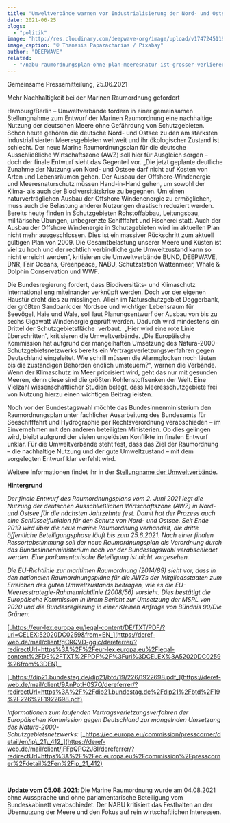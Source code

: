 ```yaml
---
title: "Umweltverbände warnen vor Industrialisierung der Nord- und Ostsee"
date: 2021-06-25
blogs: 
  - "politik"
image: "http://res.cloudinary.com/deepwave-org/image/upload/v1747245119/deepwave.org/port-5349834_1920.jpg"
image_caption: "© Thanasis Papazacharias / Pixabay"
author: "DEEPWAVE"
related: 
  - "/nabu-raumordnungsplan-ohne-plan-meeresnatur-ist-grosser-verlierer/"
---
```


Gemeinsame Pressemitteilung, 25.06.2021

Mehr Nachhaltigkeit bei der Marinen Raumordnung gefordert

Hamburg/Berlin – Umweltverbände fordern in einer gemeinsamen Stellungnahme zum Entwurf der Marinen Raumordnung eine nachhaltige Nutzung der deutschen Meere ohne Gefährdung von Schutzgebieten. Schon heute gehören die deutsche Nord- und Ostsee zu den am stärksten industrialisierten Meeresgebieten weltweit und ihr ökologischer Zustand ist schlecht. Der neue Marine Raumordnungsplan für die deutsche Ausschließliche Wirtschaftszone (AWZ) soll hier für Ausgleich sorgen – doch der finale Entwurf sieht das Gegenteil vor. „Die jetzt geplante deutliche Zunahme der Nutzung von Nord- und Ostsee darf nicht auf Kosten von Arten und Lebensräumen gehen. Der Ausbau der Offshore-Windenergie und Meeresnaturschutz müssen Hand-in-Hand gehen, um sowohl der Klima- als auch der Biodiversitätskrise zu begegnen. Um einen naturverträglichen Ausbau der Offshore Windenenergie zu ermöglichen, muss auch die Belastung anderer Nutzungen drastisch reduziert werden. Bereits heute finden in Schutzgebieten Rohstoffabbau, Leitungsbau, militärische Übungen, unbegrenzte Schifffahrt und Fischerei statt. Auch der Ausbau der Offshore Windenergie in Schutzgebieten wird im aktuellen Plan nicht mehr ausgeschlossen. Dies ist ein massiver Rückschritt zum aktuell gültigen Plan von 2009. Die Gesamtbelastung unserer Meere und Küsten ist viel zu hoch und der rechtlich verbindliche gute Umweltzustand kann so nicht erreicht werden“, kritisieren die Umweltverbände BUND, DEEPWAVE, DNR, Fair Oceans, Greenpeace, NABU, Schutzstation Wattenmeer, Whale & Dolphin Conservation und WWF.

Die Bundesregierung fordert, dass Biodiversitäts- und Klimaschutz international eng miteinander verknüpft werden. Doch vor der eigenen Haustür droht dies zu misslingen. Allein im Naturschutzgebiet Doggerbank, der größten Sandbank der Nordsee und wichtiger Lebensraum für Seevögel, Haie und Wale, soll laut Planungsentwurf der Ausbau von bis zu sechs Gigawatt Windenergie geprüft werden. Dadurch wird mindestens ein Drittel der Schutzgebietsfläche  verbaut.  „Hier wird eine rote Linie überschritten“, kritisieren die Umweltverbände. „Die Europäische Kommission hat aufgrund der mangelhaften Umsetzung des Natura-2000-Schutzgebietsnetzwerks bereits ein Vertragsverletzungsverfahren gegen Deutschland eingeleitet. Wie schrill müssen die Alarmglocken noch läuten bis die zuständigen Behörden endlich umsteuern?“, warnen die Verbände. Wenn der Klimaschutz im Meer priorisiert wird, geht das nur mit gesunden Meeren, denn diese sind die größten Kohlenstoffsenken der Welt. Eine Vielzahl wissenschaftlicher Studien belegt, dass Meeresschutzgebiete frei von Nutzung hierzu einen wichtigen Beitrag leisten.

Noch vor der Bundestagswahl möchte das Bundesinnenministerium den Raumordnungsplan unter fachlicher Ausarbeitung des Bundesamts für Seeschifffahrt und Hydrographie per Rechtsverordnung verabschieden – im Einvernehmen mit den anderen beteiligten Ministerien. Ob dies gelingen wird, bleibt aufgrund der vielen ungelösten Konflikte im finalen Entwurf unklar. Für die Umweltverbände steht fest, dass das Ziel der Raumordnung – die nachhaltige Nutzung und der gute Umweltzustand – mit dem vorgelegten Entwurf klar verfehlt wird.

Weitere Informationen findet ihr in der [Stellungname der Umweltverbände](https://www.nabu.de/downloads/3-natur-und-landschaft/meeresschutz/210625_MRO_Stellungnahme_NGOs_Juni_2021.pdf).

**Hintergrund**

_Der finale Entwurf des Raumordnungsplans vom 2. Juni 2021 legt die Nutzung der deutschen Ausschließlichen Wirtschaftszone (AWZ) in Nord- und Ostsee für die nächsten Jahrzehnte fest. Damit hat der Prozess auch eine Schlüsselfunktion für den Schutz von Nord- und Ostsee. Seit Ende 2019 wird über die neue marine Raumordnung verhandelt, die dritte öffentliche Beteiligungsphase läuft bis zum 25.6.2021. Nach einer finalen Ressortabstimmung soll der neue Raumordnungsplan als Verordnung durch das Bundesinnenministerium noch vor der Bundestagswahl verabschiedet werden. Eine parlamentarische Beteiligung ist nicht vorgesehen._

_Die EU-Richtlinie zur maritimen Raumordnung (2014/89) sieht vor, dass in den nationalen Raumordnungspläne für die AWZs der Mitgliedsstaaten zum Erreichen des guten Umweltzustands beitragen, wie es die EU-Meeresstrategie-Rahmenrichtlinie (2008/56) vorsieht. Dies bestätigt die Europäische Kommission in ihrem Bericht zur Umsetzung der MSRL von 2020 und die Bundesregierung in einer Kleinen Anfrage von Bündnis 90/Die Grünen:_

[_https://eur-lex.europa.eu/legal-content/DE/TXT/PDF/?uri=CELEX:52020DC0259&from=EN_](https://deref-web.de/mail/client/gCRQVD-ggic/dereferrer/?redirectUrl=https%3A%2F%2Feur-lex.europa.eu%2Flegal-content%2FDE%2FTXT%2FPDF%2F%3Furi%3DCELEX%3A52020DC0259%26from%3DEN)  

[_https://dip21.bundestag.de/dip21/btd/19/226/1922698.pdf_](https://deref-web.de/mail/client/9AnPptH0S7Q/dereferrer/?redirectUrl=https%3A%2F%2Fdip21.bundestag.de%2Fdip21%2Fbtd%2F19%2F226%2F1922698.pdf)

_Informationen zum laufenden Vertragsverletzungsverfahren der Europäischen Kommission gegen Deutschland zur mangelnden Umsetzung des Natura-2000-Schutzgebietsnetzwerks:_ [_https://ec.europa.eu/commission/presscorner/detail/en/ip\_21\_412_](https://deref-web.de/mail/client/jFFpQPC2J8I/dereferrer/?redirectUrl=https%3A%2F%2Fec.europa.eu%2Fcommission%2Fpresscorner%2Fdetail%2Fen%2Fip_21_412)

 

[**Update vom 05.08.2021**](https://www.deepwave.org/nabu-raumordnungsplan-ohne-plan-meeresnatur-ist-grosser-verlierer/): Die Marine Raumordnung wurde am 04.08.2021 ohne Aussprache und ohne parlamentarische Beteiligung vom Bundeskabinett verabschiedet. Der NABU kritisiert das Festhalten an der Übernutzung der Meere und den Fokus auf rein wirtschaftlichen Interessen.
